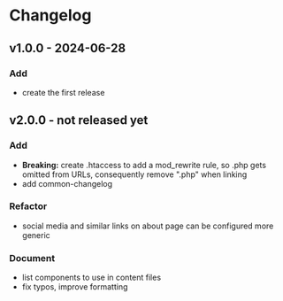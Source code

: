 # Changelog

## v1.0.0 - 2024-06-28

### Add

- create the first release

## v2.0.0 - not released yet

### Add

- **Breaking:** create .htaccess to add a mod_rewrite rule, so .php gets omitted from URLs, consequently remove ".php" when linking
- add common-changelog

### Refactor

- social media and similar links on about page can be configured more generic

### Document

- list components to use in content files
- fix typos, improve formatting